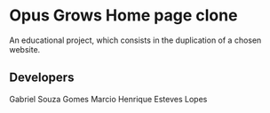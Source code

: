 # Opus Grows Home page clone

An educational project, which consists in the duplication of a chosen website.

## Developers

Gabriel Souza Gomes
Marcio Henrique Esteves Lopes